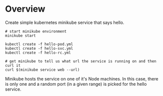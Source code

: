 # Overview

Create simple kubernetes minikube service that says hello.

```
# start minikube environment
minikube start

kubectl create -f hello-pod.yml
kubectl create -f hello-svc.yml
kubectl create -f hello-rc.yml

# get minikube to tell us what url the service is running on and then curl it
curl $(minikube service web --url)
```

Minikube hosts the service on one of it's Node machines.  In this case, there
is only one and a random port (in a given range) is picked for the hello
service.
